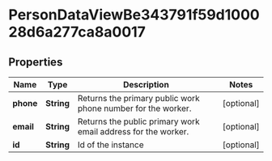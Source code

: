 

# PersonDataViewBe343791f59d100028d6a277ca8a0017


## Properties

| Name | Type | Description | Notes |
|------------ | ------------- | ------------- | -------------|
|**phone** | **String** | Returns the primary public work phone number for the worker. |  [optional] |
|**email** | **String** | Returns the public primary work email address for the worker. |  [optional] |
|**id** | **String** | Id of the instance |  [optional] |



